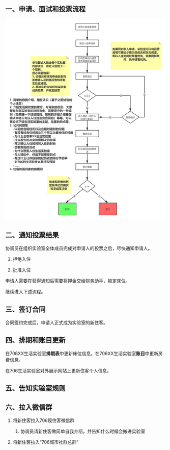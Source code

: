 ## 一、申请、面试和投票流程



![image](assets/1.jpg)








## 二、通知投票结果



协调员在组织实验室全体成员完成对申请人的投票之后，尽快通知申请人。



1. 拒绝入住

2. 批准入住



申请人需要在获得通知后需要将押金交给财务助手，锁定床位。



继续进入下述流程。



## 三、签订合同



合同签约完成后，申请人正式成为实验室的新住客。



## 四、排期和账目更新



在706XX生活实验室**排期表**中更新床位信息。在706XX生活实验室**账目**中更新房费信息。



在706生活实验室对外展示网站上更新住客个人信息。



## 五、告知实验室规则



## 六、拉入微信群



1. 将新住客拉入706现住客微信群

    1. 协调员请新住客做简单自我介绍，并告知什么时候会搬进实验室

2. 将新住客拉入“706城市社群总群”




















